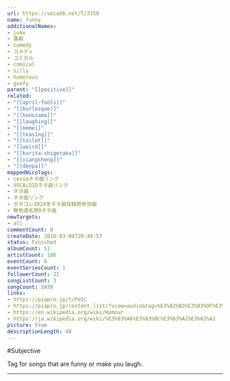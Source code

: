 ```yaml
---
url: https://vocadb.net/T/3158
name: funny
additionalNames: 
- joke
- 喜劇
- comedy
- コメディ
- コミカル
- comical
- silly
- humorous
- goofy
parent: "[[positive]]"
related:
- "[[april-fools]]"
- "[[burlesque]]"
- "[[konozama]]"
- "[[laughing]]"
- "[[meme]]"
- "[[teasing]]"
- "[[toilet]]"
- "[[weird]]"
- "[[kurita-shigetaka]]"
- "[[xiangsheng]]"
- "[[denpa]]"
mappedNicoTags:
- cevioネタ曲リンク
- VOCALOIDネタ曲リンク
- ネタ曲
- ネタ曲リンク
- ボカコレ2024冬ネタ曲投稿祭参加曲
- 無色透名祭Ⅱネタ曲
newTargets:
- all
commentCount: 0
createDate: 2016-03-04T20:49:57
status: Finished
albumCount: 51
artistCount: 186
eventCount: 6
eventSeriesCount: 1
followerCount: 21
songListCount: 3
songCount: 3938
links: 
- https://piapro.jp/t/Pe5C
- https://piapro.jp/content_list/?view=audio&tag=%E3%82%B3%E3%83%9F%E3%82%AB%E3%83%AB&order=cv
- https://en.wikipedia.org/wiki/Humour
- https://ja.wikipedia.org/wiki/%E3%83%A6%E3%83%BC%E3%83%A2%E3%82%A2
picture: true
descriptionLength: 48
---
```


#Subjective

Tag for songs  that are funny or make you laugh.

---

